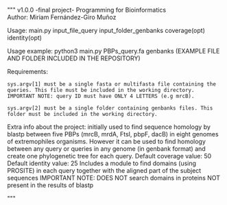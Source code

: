 """
v1.0.0 -final project- Programming for Bioinformatics <br> 
Author: Miriam Fernández-Giro Muñoz

Usage: main.py input_file_query input_folder_genbanks coverage(opt) identity(opt)

Usage example: python3 main.py PBPs_query.fa genbanks 
(EXAMPLE FILE AND FOLDER INCLUDED IN THE REPOSITORY)

Requirements: 

	sys.argv[1] must be a single fasta or multifasta file containing the queries. This file must be included in the working directory.
	IMPORTANT NOTE: query ID must have ONLY 4 LETTERS (e.g mrcB). 

	sys.argv[2] must be a single folder containing genbanks files. This folder must be included in the working directory.


Extra info about the project: initially used to find sequence homology by blastp between five PBPs (mrcB, mrdA, FtsI, pbpF, dacB) in eight genomes of extremophiles organisms. However it can be used to find homology between any query or queries in any genome (in genbank format) and create one phylogenetic tree for each query.
Default coverage value: 50
Default identity value: 25
Includes a module to find domains (using PROSITE) in each query together with the aligned part of the subject sequences
IMPORTANT NOTE: DOES NOT search domains in proteins NOT present in the results of blastp

"""
